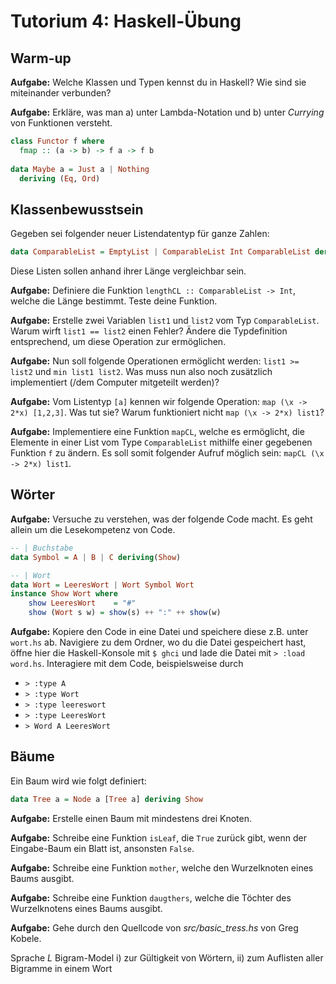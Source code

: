 # Tutorium 4: Haskell-Übung

## Warm-up

__Aufgabe:__ Welche Klassen und Typen kennst du in Haskell? Wie sind sie miteinander verbunden?

__Aufgabe:__ Erkläre, was man a) unter Lambda-Notation und b) unter _Currying_ von Funktionen versteht.

```haskell
class Functor f where
  fmap :: (a -> b) -> f a -> f b
    
data Maybe a = Just a | Nothing
  deriving (Eq, Ord)    
```

## Klassenbewusstsein

Gegeben sei folgender neuer Listendatentyp für ganze Zahlen:
```haskell
data ComparableList = EmptyList | ComparableList Int ComparableList deriving (Show)
```
Diese Listen sollen anhand ihrer Länge vergleichbar sein.

__Aufgabe:__ Definiere die Funktion `lengthCL :: ComparableList -> Int`, welche die Länge bestimmt.
Teste deine Funktion.

__Aufgabe:__ Erstelle zwei Variablen `list1` und `list2` vom Typ `ComparableList`. Warum wirft `list1 == list2`
einen Fehler? Ändere die Typdefinition entsprechend, um diese Operation zur ermöglichen.

__Aufgabe:__ Nun soll folgende Operationen ermöglicht werden: `list1 >= list2` und `min list1 list2`.
Was muss nun also noch zusätzlich implementiert (/dem Computer mitgeteilt werden)?

__Aufgabe:__ Vom Listentyp `[a]` kennen wir folgende Operation: `map (\x -> 2*x) [1,2,3]`. Was tut sie?
Warum funktioniert nicht `map (\x -> 2*x) list1`?

__Aufgabe:__ Implementiere eine Funktion `mapCL`, welche es ermöglicht, die Elemente in einer List vom Type 
`ComparableList` mithilfe einer gegebenen Funktion `f` zu ändern. Es soll somit folgender Aufruf möglich sein:
`mapCL (\x -> 2*x) list1`.


## Wörter
__Aufgabe:__ Versuche zu verstehen, was der folgende Code macht. Es geht allein um
die Lesekompetenz von Code.

```haskell
-- | Buchstabe
data Symbol = A | B | C deriving(Show)

-- | Wort
data Wort = LeeresWort | Wort Symbol Wort
instance Show Wort where
    show LeeresWort    = "#"
    show (Wort s w) = show(s) ++ ":" ++ show(w)
```    

__Aufgabe:__ Kopiere den Code in eine Datei und speichere diese z.B. unter `wort.hs` ab. Navigiere zu dem Ordner, wo du
die Datei gespeichert hast, öffne hier die Haskell-Konsole mit `$ ghci` und lade die Datei mit `> :load word.hs`. 
Interagiere mit dem Code, beispielsweise durch
   * `> :type A`
   * `> :type Wort`
   * `> :type leereswort`
   * `> :type LeeresWort`
   * `> Word A LeeresWort`
   
## Bäume

Ein Baum wird wie folgt definiert:

```haskell
data Tree a = Node a [Tree a] deriving Show
```

__Aufgabe:__ Erstelle einen Baum mit mindestens drei Knoten.

__Aufgabe:__ Schreibe eine Funktion `isLeaf`, die `True` zurück gibt, wenn der Eingabe-Baum ein Blatt ist,
ansonsten `False`.

__Aufgabe:__ Schreibe eine Funktion `mother`, welche den Wurzelknoten eines Baums ausgibt.

__Aufgabe:__ Schreibe eine Funktion `daugthers`, welche die Töchter des Wurzelknotens eines Baums ausgibt.

__Aufgabe:__ Gehe durch den Quellcode von _src/basic_tress.hs_ von Greg Kobele.

Sprache _L_
Bigram-Model i) zur Gültigkeit von Wörtern, ii) zum Auflisten aller Bigramme in einem Wort
